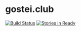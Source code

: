 # gostei.club


[![Build Status](https://travis-ci.org/lenonrf/gostei.club.svg)](https://travis-ci.org/lenonrf/gostei.club)
[![Stories in Ready](https://badge.waffle.io/lenonrf/gostei.club.svg?label=ready&title=Ready)](http://waffle.io/lenonrf/gostei.club)
